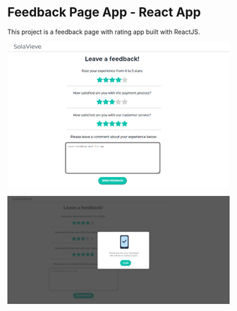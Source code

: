 # Feedback Page App - React App

This project is a feedback page with rating app built with ReactJS.


![Screenshot](src/snaps/feed1.png)

![Screenshot](src/snaps/feed2.png)
